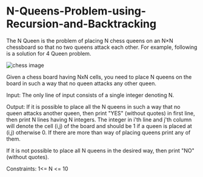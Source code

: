 # N-Queens-Problem-using-Recursion-and-Backtracking

The N Queen is the problem of placing N chess queens on an N×N chessboard so that no two queens attack each other. For example, following is a solution for 4 Queen problem.

![chess image](https://media.geeksforgeeks.org/wp-content/uploads/ratinmaze_filled11-1-e1518086835222.png)

Given a chess board having NxN cells, you need to place N queens on the board in such a way that no queen attacks any other queen.

Input:
The only line of input consists of a single integer denoting N.

Output:
If it is possible to place all the N queens in such a way that no queen attacks another queen, then print "YES" (without quotes) in first line, then print N lines having N integers. The integer in i'th line and j'th column will denote the cell (i,j) of the board and should be 1 if a queen is placed at (i,j) otherwise 0. If there are more than way of placing queens print any of them.

If it is not possible to place all N queens in the desired way, then print "NO" (without quotes).

Constraints:
1<= N <= 10
